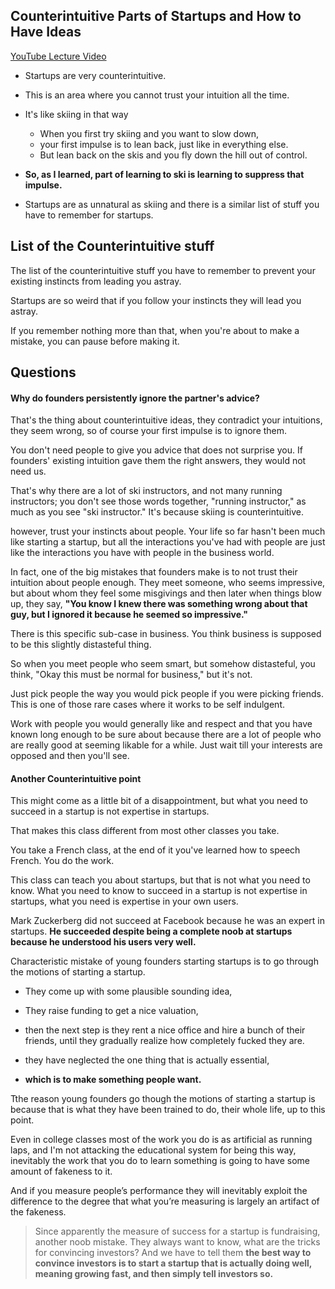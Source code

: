 
 ## Counterintuitive Parts of Startups and How to Have Ideas 
 
 [YouTube Lecture Video](https://youtu.be/ii1jcLg-eIQ)
 
- Startups are very counterintuitive.
- This is an area where you cannot trust your intuition all the time.
- It's like skiing in that way 
  - When you first try skiing and you want to slow down,
  - your first impulse is to lean back, just like in everything else.
  - But lean back on the skis and you fly down the hill out of control.

- **So, as I learned, part of learning to ski is learning to suppress that impulse.**
  
- Startups are as unnatural as skiing and there is a similar list of stuff you have to remember for startups. 

## List of the Counterintuitive stuff

The list of the counterintuitive stuff you have to remember to prevent your existing instincts from leading you astray.

Startups are so weird that if you follow your instincts they will lead you astray.

If you remember nothing more than that, when you're about to make a mistake, you can pause before making it. 

## Questions

#### Why do founders persistently ignore the partner's advice?

That's the thing about counterintuitive ideas, they contradict your intuitions, they seem wrong, so of course your first impulse is to ignore them.

You don't need people to give you advice that does not surprise you. If founders' existing intuition gave them the right answers, they would not need us. 

That's why there are a lot of ski instructors, and not many running instructors; you don't see those words together, "running instructor," as much as you see "ski instructor." It's because skiing is counterintuitive.

however, trust your instincts about people. Your life so far hasn't been much like starting a startup, but all the interactions you've had with people are just like the interactions you have with people in the business world.

In fact, one of the big mistakes that founders make is to not trust their intuition about people enough.
They meet someone, who seems impressive, but about whom they feel some misgivings and then later when things blow up, they say, 
 **"You know I knew there was something wrong about that guy, but I ignored it because he seemed so impressive."**
 
There is this specific sub-case in business. You think business is supposed to be this slightly distasteful thing.

So when you meet people who seem smart, but somehow distasteful, you think, "Okay this must be normal for business," but it's not.

Just pick people the way you would pick people if you were picking friends. This is one of those rare cases where it works to be self indulgent. 

Work with people you would generally like and respect and that you have known long enough to be sure about because there are a lot of people who are really good at seeming likable for a while. Just wait till your interests are opposed and then you'll see.

#### Another Counterintuitive point

This might come as a little bit of a disappointment, but what you need to succeed in a startup is not expertise in startups. 

That makes this class different from most other classes you take.

You take a French class, at the end of it you've learned how to speech French. You do the work.

This class can teach you about startups, but that is not what you need to know. What you need to know to succeed in a startup is not expertise in startups, what you need is expertise in your own users.

Mark Zuckerberg did not succeed at Facebook because he was an expert in startups.
**He succeeded despite being a complete noob at startups because he understood his users very well.**


Characteristic mistake of young founders starting startups is to go through the motions of starting a startup.

- They come up with some plausible sounding idea,
- They raise funding to get a nice valuation, 

- then the next step is they rent a nice office and hire a bunch of their friends, until they gradually realize how completely fucked they are.

- they have neglected the one thing that is actually essential,
 - **which is to make something people want.**
 
Tthe reason young founders go though the motions of starting a startup is because that is what they have been trained to do, their whole life, up to this point.

Even in college classes most of the work you do is as artificial as running laps, and I'm not attacking the educational system for being this way, 
inevitably the work that you do to learn something is going to have some amount of fakeness to it. 

And if you measure people’s performance they will inevitably exploit the difference to the degree that what you’re measuring is largely an artifact of the fakeness.

> Since apparently the measure of success for a startup is fundraising, another noob mistake. They always want to know, what are the tricks for convincing investors? 
And we have to tell them **the best way to convince investors is to start a startup that is actually doing well, meaning growing fast, and then simply tell investors so.**
 
 
 
 
 
 
